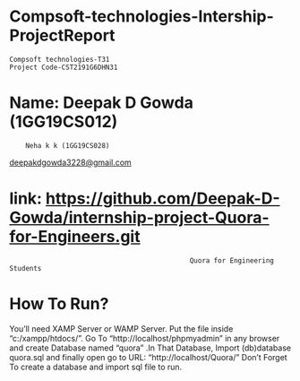 
# Compsoft-technologies-Intership-ProjectReport
    Compsoft technologies-T31
    Project Code-CST2191G6DHN31 

# Name: Deepak D Gowda (1GG19CS012)
        Neha k k (1GG19CS028) 
deepakdgowda3228@gmail.com


# link: https://github.com/Deepak-D-Gowda/internship-project-Quora-for-Engineers.git 

                                                 Quora for Engineering Students                                                                                      

# How To Run?

You’ll need XAMP Server or WAMP Server. Put the file inside “c:/xampp/htdocs/”. Go To “http://localhost/phpmyadmin” in any browser and create Database named “quora” .In That Database, Import (db)database quora.sql and finally open go to URL: “http://localhost/Quora/”
    Don’t Forget To create a database and import sql file to run.
    
